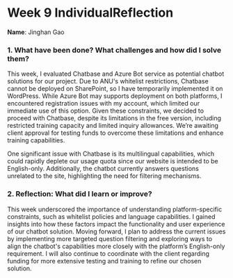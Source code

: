 # Week 9 IndividualReflection 
**Name**:  Jinghan Gao

### 1. What have been done? What challenges and how did I solve them?
This week, I evaluated Chatbase and Azure Bot service as potential chatbot solutions for our project. Due to ANU's whitelist restrictions, Chatbase cannot be deployed on SharePoint, so I have temporarily implemented it on WordPress. While Azure Bot  may supports deployment on both platforms, I encountered registration issues with my account, which limited our immediate use of this option. Given these constraints, we decided to proceed with Chatbase, despite its limitations in the free version, including restricted training capacity and limited inquiry allowances. We’re awaiting client approval for testing funds to overcome these limitations and enhance training capabilities.

One significant issue with Chatbase is its multilingual capabilities, which could rapidly deplete our usage quota since our website is intended to be English-only. Additionally, the chatbot currently answers questions unrelated to the site, highlighting the need for filtering mechanisms.

### 2. Reflection: What did I learn or improve?
This week underscored the importance of understanding platform-specific constraints, such as whitelist policies and language capabilities. I gained insights into how these factors impact the functionality and user experience of our chatbot solution. Moving forward, I plan to address the current issues by implementing more targeted question filtering and exploring ways to align the chatbot's capabilities more closely with the platform’s English-only requirement. I will also continue to coordinate with the client regarding funding for more extensive testing and training to refine our chosen solution.